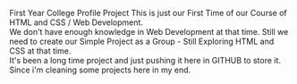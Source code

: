 First Year College Profile Project
This is just our First Time of our Course of HTML and CSS / Web Development. </br>
We don't have enough knowledge in Web Development at that time. Still we need to create our Simple Project as a Group - Still Exploring HTML and CSS at that time. </br>
It's been a long time project and just pushing it here in GITHUB to store it. Since i'm cleaning some projects here in my end.
